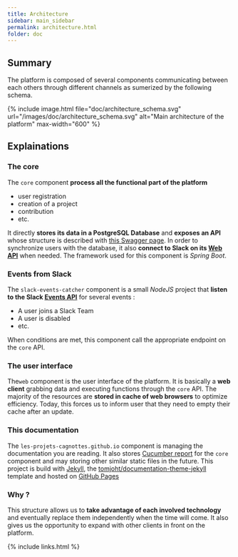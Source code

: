 ```yaml
---
title: Architecture
sidebar: main_sidebar
permalink: architecture.html
folder: doc
---
```


## Summary

The platform is composed of several components communicating between each others through different channels as sumerized by the following schema.

{% include image.html file="doc/architecture_schema.svg" url="/images/doc/architecture_schema.svg" alt="Main architecture of the platform" max-width="600" %}

## Explainations

### The core

The `core` component **process all the functional part of the platform**
- user registration
- creation of a project
- contribution
- etc. 

It directly **stores its data in a PostgreSQL Database** and **exposes an API** whose structure is described with [this Swagger page](/swagger.html). In order to synchronize users with the database, it also **connect to Slack on its [Web API](https://api.slack.com/web)** when needed. The framework used for this component is *Spring Boot*.

### Events from Slack

The `slack-events-catcher` component is a small *NodeJS* project that **listen to the Slack [Events API](https://api.slack.com/events-api)** for several events :
- A user joins a Slack Team
- A user is disabled
- etc.

When conditions are met, this component call the appropriate endpoint on the `core` API.

### The user interface

The`web` component is the user interface of the platform. It is basically a **web client** grabbing data and executing functions through the `core` API. The majority of the resources are **stored in cache of web browsers** to optimize efficiency. Today, this forces us to inform user that they need to empty their cache after an update.

### This documentation

The `les-projets-cagnottes.github.io` component is managing the documentation you are reading. It also stores [Cucumber report](/cucumber.html) for the `core` component and may storing other similar static files in the future. This project is build with [Jekyll](https://jekyllrb.com/), the [tomjoht/documentation-theme-jekyll](https://github.com/tomjoht/documentation-theme-jekyll) template and hosted on [GitHub Pages](https://pages.github.com/)

### Why ?

This structure allows us to **take advantage of each involved technology** and eventually replace them independently when the time will come. It also gives us the opportunity to expand with other clients in front on the platform.

{% include links.html %}
